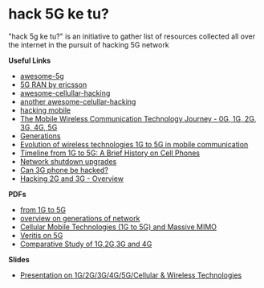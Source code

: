 # hack 5G ke tu?
"hack 5g ke tu?" is an initiative to gather list of resources collected all over the internet in the pursuit of hacking 5G network



__Useful Links__ 
- [awesome-5g](https://github.com/calee0219/awesome-5g)
- [5G RAN by ericsson](https://www.ericsson.com/en/ran)
- [awesome-cellullar-hacking](https://github.com/Vault-Cyber-Security/awesome-cellular-hacking)
- [another awesome-celullar-hacking](https://github.com/W00t3k/Awesome-Cellular-Hacking)
- [hacking mobile](https://github.com/chacka0101/Hacking-Mobile)
- [The Mobile Wireless Communication Technology Journey - 0G, 1G, 2G, 3G, 4G, 5G](https://www.linkedin.com/pulse/mobile-wireless-communication-technology-journey-0g-mutabazi/)
- [Generations](http://net-informations.com/q/diff/generations.html)
- [Evolution of wireless technologies 1G to 5G in mobile communication](https://www.rfpage.com/evolution-of-wireless-technologies-1g-to-5g-in-mobile-communication/)
- [Timeline from 1G to 5G: A Brief History on Cell Phones](https://www.cengn.ca/information-centre/innovation/timeline-from-1g-to-5g-a-brief-history-on-cell-phones/)
- [Network shutdown upgrades](https://www.digi.com/blog/post/2g-3g-4g-lte-network-shutdown-updates)
- [Can 3G phone be hacked?](https://techshift.net/can-a-3g-phone-be-hacked/#Can_a_3G_phone_be_hacked_-_Related_Questions)
- [Hacking 2G and 3G - Overview](https://www.techrepublic.com/article/security-holes-in-2g-and-3g-networks-will-pose-a-risk-for-next-several-years/)

__PDFs__
- [from 1G to 5G](https://its-wiki.no/images/c/c8/From_1G_to_5G_Simon.pdf)
- [overview on generations of network](https://ijrest.net/downloads/volume-3/special-issue/ncrtct-16/pid-ijrest-3s1ncrtct2016037.pdf)
- [Cellular Mobile Technologies (1G to 5G) and Massive MIMO](https://www.researchgate.net/publication/349493734_Cellular_Mobile_Technologies_1G_to_5G_and_Massive_MIMO)
- [Veritis on 5G](https://www.veritis.com/wp-content/uploads/2020/02/introduction-importance-and-impact-of-5g-technology-a-glimpse-into-the-wireless-future.pdf)
- [Comparative Study of 1G,2G,3G and 4G](https://citeseerx.ist.psu.edu/viewdoc/download?doi=10.1.1.403.2882&rep=rep1&type=pdf)

__Slides__
- [Presentation on 1G/2G/3G/4G/5G/Cellular & Wireless Technologies](https://www.slideshare.net/kaushal_kaith/3g-4g-5g)
